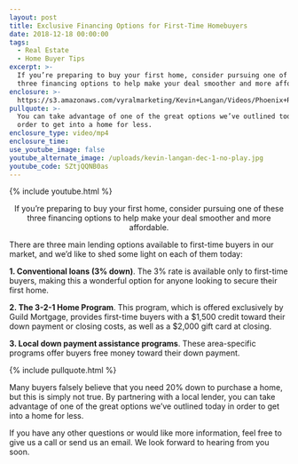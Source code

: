 ```yaml
---
layout: post
title: Exclusive Financing Options for First-Time Homebuyers
date: 2018-12-18 00:00:00
tags:
  - Real Estate
  - Home Buyer Tips
excerpt: >-
  If you’re preparing to buy your first home, consider pursuing one of these
  three financing options to help make your deal smoother and more affordable.
enclosure: >-
  https://s3.amazonaws.com/vyralmarketing/Kevin+Langan/Videos/Phoenix+Real+Estate+Agent+-+Exclusive+Financing+Options+for+First-Time+Homebuyers.mp4
pullquote: >-
  You can take advantage of one of the great options we’ve outlined today in
  order to get into a home for less.
enclosure_type: video/mp4
enclosure_time:
use_youtube_image: false
youtube_alternate_image: /uploads/kevin-langan-dec-1-no-play.jpg
youtube_code: SZtjQQNB0as
---
```


{% include youtube.html %}

<center>If you’re preparing to buy your first home, consider pursuing one of these three financing options to help make your deal smoother and more affordable.</center>

There are three main lending options available to first-time buyers in our market, and we’d like to shed some light on each of them today:

**1. Conventional loans (3% down)**. The 3% rate is available only to first-time buyers, making this a wonderful option for anyone looking to secure their first home.&nbsp;

**2. The 3-2-1 Home Program**. This program, which is offered exclusively by Guild Mortgage, provides first-time buyers with a $1,500 credit toward their down payment or closing costs, as well as a $2,000 gift card at closing.&nbsp;

**3. Local down payment assistance programs**. These area-specific programs offer buyers free money toward their down payment.

{% include pullquote.html %}

Many buyers falsely believe that you need 20% down to purchase a home, but this is simply not true. By partnering with a local lender, you can take advantage of one of the great options we’ve outlined today in order to get into a home for less.

If you have any other questions or would like more information, feel free to give us a call or send us an email. We look forward to hearing from you soon.